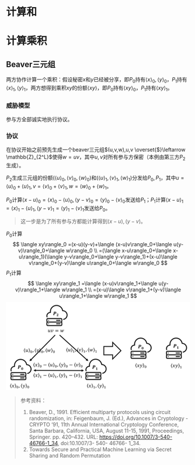 # 计算和



# 计算乘积

## Beaver三元组

两方协作计算一个乘积：假设秘密$x$和$y$已经被分享，即$P_0$持有$\langle x\rangle_0,\langle y\rangle_0$，$P_1$持有$\langle x\rangle_1,\langle y\rangle_1$，两方想得到乘积$xy$的份额$\langle xy\rangle$，即$P_0$持有$\langle xy\rangle_0$，$P_1$持有$\langle xy\rangle_1$。

### 威胁模型

参与方全部诚实地执行协议。

### 协议

在协议开始之前预先生成一个beaver三元组$(u,v,w),u,v \overset{$}\leftarrow \mathbb{Z}_{2^L}$使得$w=uv$，其中$u,v$对所有参与方保密（本例由第三方$P_2$生成）。

$P_2$生成三元组的份额$(\langle u\rangle_0,\langle v\rangle_0,\langle w\rangle_0)$和$(\langle u\rangle_1,\langle v\rangle_1,\langle w\rangle_1)$分发给$P_0,P_1$，其中$u=\langle u\rangle_0+\langle u\rangle_1, v=\langle v\rangle_0+\langle v\rangle_1, w=\langle w\rangle_0+\langle w\rangle_1$。

$P_0$计算$\langle x-u\rangle_0=\langle x\rangle_0-\langle u\rangle_0, \langle y-v\rangle_0=\langle y\rangle_0-\langle v\rangle_0$发送给$P_1$；$P_1$计算$\langle x-u\rangle_1=\langle x\rangle_1-\langle u\rangle_1, \langle y-v\rangle_1=\langle y\rangle_1-\langle v\rangle_1$发送给$P_0$。

> 这一步是为了所有参与方都能计算得到$(x-u),(y-v)$。

$P_0$计算
$$
\langle xy\rangle_0
=(x-u)(y-v)+\langle (x-u)v\rangle_0+\langle u(y-v)\rangle_0+\langle w\rangle_0 \\
=(\langle x-u\rangle_0+\langle x-u\rangle_1)(\langle y-v\rangle_0+\langle y-v\rangle_1)+(x-u)\langle v\rangle_0+(y-v)\langle u\rangle_0+\langle w\rangle_0
$$
$P_1$计算
$$
\langle xy\rangle_1
=\langle (x-u)v\rangle_1+\langle u(y-v)\rangle_1+\langle w\rangle_1 \\
=(x-u)\langle v\rangle_1+(y-v)\langle u\rangle_1+\langle w\rangle_1
$$
![image-20230829194937728](秘密分享.assets/image-20230829194937728.png)





> 参考资料：
>
> 1. Beaver, D., 1991. Efficient multiparty protocols using circuit randomization, in: Feigenbaum, J. (Ed.), Advances in Cryptology - CRYPTO ’91, 11th Annual International Cryptology Conference, Santa Barbara, California, USA, August 11-15, 1991, Proceedings, Springer. pp. 420–432. URL: https://doi.org/10.1007/3-540-46766-1_34, doi:10.1007/3- 540- 46766- 1\_34.
> 2. Towards Secure and Practical Machine Learning via Secret Sharing and Random Permutation